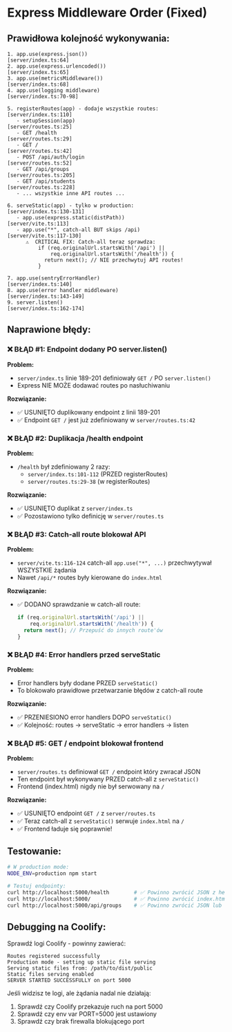 # Express Middleware Order (Fixed)

## Prawidłowa kolejność wykonywania:

```
1. app.use(express.json())                         [server/index.ts:64]
2. app.use(express.urlencoded())                   [server/index.ts:65]
3. app.use(metricsMiddleware())                    [server/index.ts:68]
4. app.use(logging middleware)                     [server/index.ts:70-98]

5. registerRoutes(app) - dodaje wszystkie routes:  [server/index.ts:110]
   - setupSession(app)                             [server/routes.ts:25]
   - GET /health                                   [server/routes.ts:29]
   - GET /                                         [server/routes.ts:42]
   - POST /api/auth/login                          [server/routes.ts:52]
   - GET /api/groups                               [server/routes.ts:205]
   - GET /api/students                             [server/routes.ts:228]
   - ... wszystkie inne API routes ...

6. serveStatic(app) - tylko w production:          [server/index.ts:130-131]
   - app.use(express.static(distPath))             [server/vite.ts:113]
   - app.use("*", catch-all BUT skips /api)        [server/vite.ts:117-130]
      ⚠️  CRITICAL FIX: Catch-all teraz sprawdza:
          if (req.originalUrl.startsWith('/api') || 
              req.originalUrl.startsWith('/health')) {
            return next(); // NIE przechwytuj API routes!
          }

7. app.use(sentryErrorHandler)                     [server/index.ts:140]
8. app.use(error handler middleware)               [server/index.ts:143-149]
9. server.listen()                                 [server/index.ts:162-174]
```

## Naprawione błędy:

### ❌ BŁĄD #1: Endpoint dodany PO server.listen()
**Problem:** 
- `server/index.ts` linie 189-201 definiowały `GET /` PO `server.listen()`
- Express NIE MOŻE dodawać routes po nasłuchiwaniu

**Rozwiązanie:**
- ✅ USUNIĘTO duplikowany endpoint z linii 189-201
- ✅ Endpoint `GET /` jest już zdefiniowany w `server/routes.ts:42`

### ❌ BŁĄD #2: Duplikacja /health endpoint
**Problem:**
- `/health` był zdefiniowany 2 razy:
  - `server/index.ts:101-112` (PRZED registerRoutes)
  - `server/routes.ts:29-38` (w registerRoutes)

**Rozwiązanie:**
- ✅ USUNIĘTO duplikat z `server/index.ts`
- ✅ Pozostawiono tylko definicję w `server/routes.ts`

### ❌ BŁĄD #3: Catch-all route blokował API
**Problem:**
- `server/vite.ts:116-124` catch-all `app.use("*", ...)` przechwytywał WSZYSTKIE żądania
- Nawet `/api/*` routes były kierowane do `index.html`

**Rozwiązanie:**
- ✅ DODANO sprawdzanie w catch-all route:
  ```typescript
  if (req.originalUrl.startsWith('/api') || 
      req.originalUrl.startsWith('/health')) {
    return next(); // Przepuść do innych route'ów
  }
  ```

### ❌ BŁĄD #4: Error handlers przed serveStatic
**Problem:**
- Error handlers były dodane PRZED `serveStatic()`
- To blokowało prawidłowe przetwarzanie błędów z catch-all route

**Rozwiązanie:**
- ✅ PRZENIESIONO error handlers DOPO `serveStatic()`
- ✅ Kolejność: routes → serveStatic → error handlers → listen

### ❌ BŁĄD #5: GET / endpoint blokował frontend
**Problem:**
- `server/routes.ts` definiował `GET /` endpoint który zwracał JSON
- Ten endpoint był wykonywany PRZED catch-all z `serveStatic()`
- Frontend (index.html) nigdy nie był serwowany na `/`

**Rozwiązanie:**
- ✅ USUNIĘTO endpoint `GET /` z `server/routes.ts`
- ✅ Teraz catch-all z `serveStatic()` serwuje `index.html` na `/`
- ✅ Frontend ładuje się poprawnie!

## Testowanie:

```bash
# W production mode:
NODE_ENV=production npm start

# Testuj endpointy:
curl http://localhost:5000/health        # ✅ Powinno zwrócić JSON z health status
curl http://localhost:5000/              # ✅ Powinno zwrócić index.html (frontend)
curl http://localhost:5000/api/groups    # ✅ Powinno zwrócić JSON lub 401 (wymaga auth)
```

## Debugging na Coolify:

Sprawdź logi Coolify - powinny zawierać:
```
Routes registered successfully
Production mode - setting up static file serving
Serving static files from: /path/to/dist/public
Static files serving enabled
SERVER STARTED SUCCESSFULLY on port 5000
```

Jeśli widzisz te logi, ale żądania nadal nie działają:
1. Sprawdź czy Coolify przekazuje ruch na port 5000
2. Sprawdź czy env var PORT=5000 jest ustawiony
3. Sprawdź czy brak firewalla blokującego port
